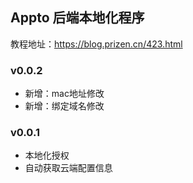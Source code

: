 ## Appto 后端本地化程序

教程地址：https://blog.prizen.cn/423.html

### v0.0.2
- 新增：mac地址修改
- 新增：绑定域名修改

### v0.0.1
- 本地化授权
- 自动获取云端配置信息